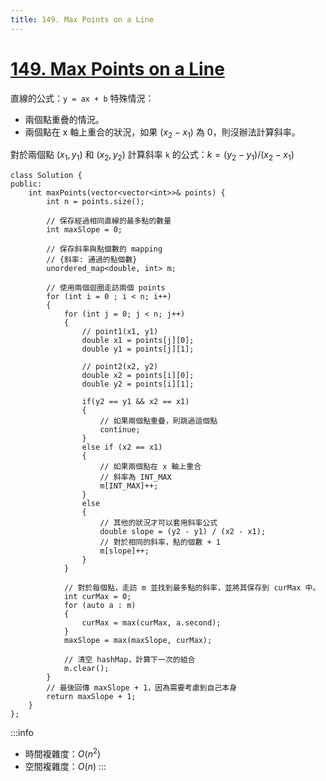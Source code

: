 ```yaml
---
title: 149. Max Points on a Line
---
```


# [149\. Max Points on a Line](https://leetcode.com/problems/max-points-on-a-line/)

直線的公式：`y = ax + b`
特殊情況：
- 兩個點重疊的情況。
- 兩個點在 x 軸上重合的狀況，如果 $(x_2 - x_1)$ 為 0，則沒辦法計算斜率。

對於兩個點 $(x_1, y_1)$ 和 $(x_2, y_2)$ 計算斜率 `k` 的公式：$k = (y_2 - y_1) / (x_2 - x_1)$

```cpp=
class Solution {
public:
    int maxPoints(vector<vector<int>>& points) {
        int n = points.size();

        // 保存經過相同直線的最多點的數量
        int maxSlope = 0;

        // 保存斜率與點個數的 mapping
        // {斜率: 通過的點個數}
        unordered_map<double, int> m;

        // 使用兩個迴圈走訪兩個 points
        for (int i = 0 ; i < n; i++)
        {
            for (int j = 0; j < n; j++)
            {
                // point1(x1, y1)
                double x1 = points[j][0];
                double y1 = points[j][1];

                // point2(x2, y2)
                double x2 = points[i][0];
                double y2 = points[i][1];

                if(y2 == y1 && x2 == x1)
                {
                    // 如果兩個點重疊，則跳過這個點
                    continue;
                }
                else if (x2 == x1)
                {
                    // 如果兩個點在 x 軸上重合
                    // 斜率為 INT_MAX
                    m[INT_MAX]++;
                }
                else
                {
                    // 其他的狀況才可以套用斜率公式
                    double slope = (y2 - y1) / (x2 - x1);
                    // 對於相同的斜率，點的個數 + 1
                    m[slope]++;
                }
            }

            // 對於每個點，走訪 m 並找到最多點的斜率，並將其保存到 curMax 中。
            int curMax = 0;
            for (auto a : m)
            {
                curMax = max(curMax, a.second);
            }
            maxSlope = max(maxSlope, curMax);

            // 清空 hashMap，計算下一次的組合
            m.clear();
        }
        // 最後回傳 maxSlope + 1，因為需要考慮到自己本身
        return maxSlope + 1;
    }
};
```

:::info
- 時間複雜度：$O(n^2)$
- 空間複雜度：$O(n)$
:::

